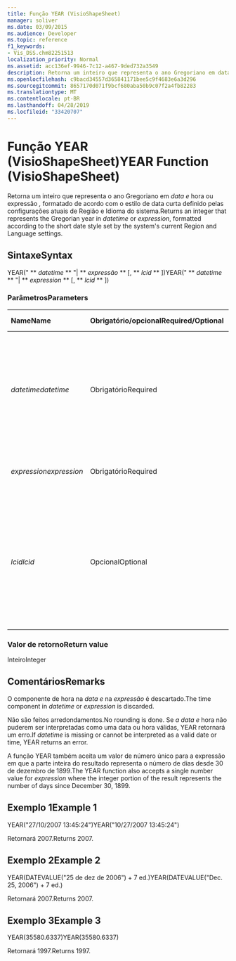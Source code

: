 ```yaml
---
title: Função YEAR (VisioShapeSheet)
manager: soliver
ms.date: 03/09/2015
ms.audience: Developer
ms.topic: reference
f1_keywords:
- Vis_DSS.chm82251513
localization_priority: Normal
ms.assetid: acc136ef-9946-7c12-a467-9ded732a3549
description: Retorna um inteiro que representa o ano Gregoriano em data e hora ou expressão, formatado de acordo com o estilo de data curta definido pelas configurações atuais de Região e Idioma do sistema.
ms.openlocfilehash: c9bacd34557d365841171bee5c9f4683e6a3d296
ms.sourcegitcommit: 8657170d071f9bcf680aba50b9c07f2a4fb82283
ms.translationtype: MT
ms.contentlocale: pt-BR
ms.lasthandoff: 04/28/2019
ms.locfileid: "33420707"
---
```

# <a name="year-function-visioshapesheet"></a><span data-ttu-id="db28c-103">Função YEAR (VisioShapeSheet)</span><span class="sxs-lookup"><span data-stu-id="db28c-103">YEAR Function (VisioShapeSheet)</span></span>

<span data-ttu-id="db28c-104">Retorna um inteiro que representa o ano Gregoriano em  _data e_ hora ou expressão  _,_ formatado de acordo com o estilo de data curta definido pelas configurações atuais de Região e Idioma do sistema.</span><span class="sxs-lookup"><span data-stu-id="db28c-104">Returns an integer that represents the Gregorian year in  _datetime_ or  _expression_, formatted according to the short date style set by the system's current Region and Language settings.</span></span>
  
## <a name="syntax"></a><span data-ttu-id="db28c-105">Sintaxe</span><span class="sxs-lookup"><span data-stu-id="db28c-105">Syntax</span></span>

<span data-ttu-id="db28c-106">YEAR(" \*\* *datetime* \*\* "| \*\* *expressão* \*\* [, \*\* *lcid* \*\* ])</span><span class="sxs-lookup"><span data-stu-id="db28c-106">YEAR(" \*\* *datetime* \*\* "| \*\* *expression* \*\* [, \*\* *lcid* \*\* ])</span></span> 
  
### <a name="parameters"></a><span data-ttu-id="db28c-107">Parâmetros</span><span class="sxs-lookup"><span data-stu-id="db28c-107">Parameters</span></span>

|<span data-ttu-id="db28c-108">**Name**</span><span class="sxs-lookup"><span data-stu-id="db28c-108">**Name**</span></span>|<span data-ttu-id="db28c-109">**Obrigatório/opcional**</span><span class="sxs-lookup"><span data-stu-id="db28c-109">**Required/Optional**</span></span>|<span data-ttu-id="db28c-110">**Tipo de dados**</span><span class="sxs-lookup"><span data-stu-id="db28c-110">**Data Type**</span></span>|<span data-ttu-id="db28c-111">**Descrição**</span><span class="sxs-lookup"><span data-stu-id="db28c-111">**Description**</span></span>|
|:-----|:-----|:-----|:-----|
| <span data-ttu-id="db28c-112">_datetime_</span><span class="sxs-lookup"><span data-stu-id="db28c-112">_datetime_</span></span> <br/> |<span data-ttu-id="db28c-113">Obrigatório</span><span class="sxs-lookup"><span data-stu-id="db28c-113">Required</span></span>  <br/> |<span data-ttu-id="db28c-114">**String**</span><span class="sxs-lookup"><span data-stu-id="db28c-114">**String**</span></span> <br/> | <span data-ttu-id="db28c-115">Qualquer cadeia de caracteres comumente reconhecida como uma data e hora ou uma referência a uma célula contendo uma data e hora.</span><span class="sxs-lookup"><span data-stu-id="db28c-115">Any string commonly recognized as a date and time or a reference to a cell containing a date and time.</span></span>  <br/> |
| <span data-ttu-id="db28c-116">_expression_</span><span class="sxs-lookup"><span data-stu-id="db28c-116">_expression_</span></span> <br/> |<span data-ttu-id="db28c-117">Obrigatório</span><span class="sxs-lookup"><span data-stu-id="db28c-117">Required</span></span>  <br/> |<span data-ttu-id="db28c-118">**Varia**</span><span class="sxs-lookup"><span data-stu-id="db28c-118">**Varies**</span></span> <br/> |<span data-ttu-id="db28c-119">Qualquer expressão que produza uma data e hora.</span><span class="sxs-lookup"><span data-stu-id="db28c-119">Any expression that yields a date and time.</span></span>  <br/> |
| <span data-ttu-id="db28c-120">_lcid_</span><span class="sxs-lookup"><span data-stu-id="db28c-120">_lcid_</span></span> <br/> |<span data-ttu-id="db28c-121">Opcional</span><span class="sxs-lookup"><span data-stu-id="db28c-121">Optional</span></span>  <br/> |<span data-ttu-id="db28c-122">**Numérica**</span><span class="sxs-lookup"><span data-stu-id="db28c-122">**Numeric**</span></span> <br/> |<span data-ttu-id="db28c-123">O identificador de local a ser utilizado na avaliação de uma data e hora não locais.</span><span class="sxs-lookup"><span data-stu-id="db28c-123">The locale identifier to be used in evaluating a nonlocal datetime.</span></span> <span data-ttu-id="db28c-124">O identificador de local é um número descrito nos arquivos de cabeçalho do sistema.</span><span class="sxs-lookup"><span data-stu-id="db28c-124">The locale identifier is a number described in the system header files.</span></span>  <br/> |
   
### <a name="return-value"></a><span data-ttu-id="db28c-125">Valor de retorno</span><span class="sxs-lookup"><span data-stu-id="db28c-125">Return value</span></span>

<span data-ttu-id="db28c-126">Inteiro</span><span class="sxs-lookup"><span data-stu-id="db28c-126">Integer</span></span>
  
## <a name="remarks"></a><span data-ttu-id="db28c-127">Comentários</span><span class="sxs-lookup"><span data-stu-id="db28c-127">Remarks</span></span>

<span data-ttu-id="db28c-128">O componente de hora na  _data e_ na  _expressão_ é descartado.</span><span class="sxs-lookup"><span data-stu-id="db28c-128">The time component in  _datetime_ or  _expression_ is discarded.</span></span> 
  
<span data-ttu-id="db28c-129">Não são feitos arredondamentos.</span><span class="sxs-lookup"><span data-stu-id="db28c-129">No rounding is done.</span></span> <span data-ttu-id="db28c-130">Se  _a data e_ hora não puderem ser interpretadas como uma data ou hora válidas, YEAR retornará um erro.</span><span class="sxs-lookup"><span data-stu-id="db28c-130">If  _datetime_ is missing or cannot be interpreted as a valid date or time, YEAR returns an error.</span></span> 
  
<span data-ttu-id="db28c-131">A função YEAR também aceita um  valor de número único para a expressão em que a parte inteira do resultado representa o número de dias desde 30 de dezembro de 1899.</span><span class="sxs-lookup"><span data-stu-id="db28c-131">The YEAR function also accepts a single number value for  _expression_ where the integer portion of the result represents the number of days since December 30, 1899.</span></span> 
  
## <a name="example-1"></a><span data-ttu-id="db28c-132">Exemplo 1</span><span class="sxs-lookup"><span data-stu-id="db28c-132">Example 1</span></span>

<span data-ttu-id="db28c-133">YEAR("27/10/2007 13:45:24")</span><span class="sxs-lookup"><span data-stu-id="db28c-133">YEAR("10/27/2007 13:45:24")</span></span>
  
<span data-ttu-id="db28c-134">Retornará 2007.</span><span class="sxs-lookup"><span data-stu-id="db28c-134">Returns 2007.</span></span>
  
## <a name="example-2"></a><span data-ttu-id="db28c-135">Exemplo 2</span><span class="sxs-lookup"><span data-stu-id="db28c-135">Example 2</span></span>

<span data-ttu-id="db28c-136">YEAR(DATEVALUE("25 de dez de 2006") + 7 ed.)</span><span class="sxs-lookup"><span data-stu-id="db28c-136">YEAR(DATEVALUE("Dec. 25, 2006") + 7 ed.)</span></span>
  
<span data-ttu-id="db28c-137">Retornará 2007.</span><span class="sxs-lookup"><span data-stu-id="db28c-137">Returns 2007.</span></span>
  
## <a name="example-3"></a><span data-ttu-id="db28c-138">Exemplo 3</span><span class="sxs-lookup"><span data-stu-id="db28c-138">Example 3</span></span>

<span data-ttu-id="db28c-139">YEAR(35580.6337)</span><span class="sxs-lookup"><span data-stu-id="db28c-139">YEAR(35580.6337)</span></span>
  
<span data-ttu-id="db28c-140">Retornará 1997.</span><span class="sxs-lookup"><span data-stu-id="db28c-140">Returns 1997.</span></span>
  

